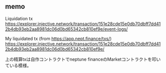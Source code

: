 ## memo

Liquidation tx
https://explorer.injective.network/transaction/151e28cde15e0db70dbff7dd412b4db93eb2aa8981dc06d0bd65342cb810ef9e/event-logs/

My liquidated tx (from https://app.nept.finance/txs/)
https://explorer.injective.network/transaction/151e28cde15e0db70dbff7dd412b4db93eb2aa8981dc06d0bd65342cb810ef9e/

上の精算txは自作コントラクトでneptune financeのMarketコントラクトを叩いている模様。

